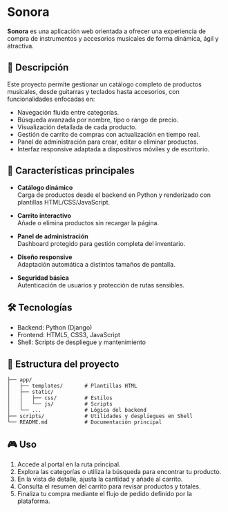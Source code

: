 # Sonora

**Sonora** es una aplicación web orientada a ofrecer una experiencia de compra de instrumentos y accesorios musicales de forma dinámica, ágil y atractiva.

## 🚀 Descripción

Este proyecto permite gestionar un catálogo completo de productos musicales, desde guitarras y teclados hasta accesorios, con funcionalidades enfocadas en:

- Navegación fluida entre categorías.
- Búsqueda avanzada por nombre, tipo o rango de precio.
- Visualización detallada de cada producto.
- Gestión de carrito de compras con actualización en tiempo real.
- Panel de administración para crear, editar o eliminar productos.
- Interfaz responsive adaptada a dispositivos móviles y de escritorio.

## 🎯 Características principales

- **Catálogo dinámico**  
  Carga de productos desde el backend en Python y renderizado con plantillas HTML/CSS/JavaScript.

- **Carrito interactivo**  
  Añade o elimina productos sin recargar la página.

- **Panel de administración**  
  Dashboard protegido para gestión completa del inventario.

- **Diseño responsive**  
  Adaptación automática a distintos tamaños de pantalla.

- **Seguridad básica**  
  Autenticación de usuarios y protección de rutas sensibles.

## 🛠️ Tecnologías

- Backend: Python (Django)
- Frontend: HTML5, CSS3, JavaScript
- Shell: Scripts de despliegue y mantenimiento

## 📂 Estructura del proyecto

```
├── app/
│   ├── templates/       # Plantillas HTML
│   ├── static/
│   │   ├── css/         # Estilos
│   │   └── js/          # Scripts
│   └── ...              # Lógica del backend
├── scripts/             # Utilidades y despliegues en Shell
└── README.md            # Documentación principal
```

## 🎮 Uso

1. Accede al portal en la ruta principal.
2. Explora las categorías o utiliza la búsqueda para encontrar tu producto.
3. En la vista de detalle, ajusta la cantidad y añade al carrito.
4. Consulta el resumen del carrito para revisar productos y totales.
5. Finaliza tu compra mediante el flujo de pedido definido por la plataforma.


